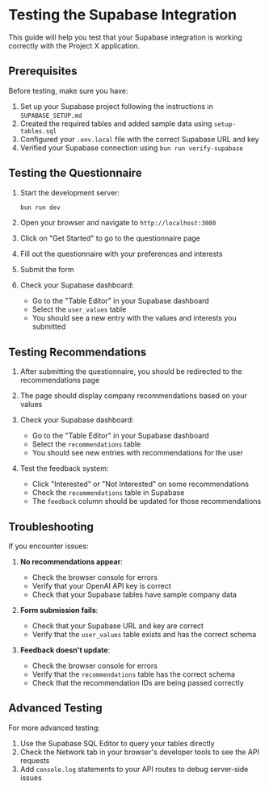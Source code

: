 # Testing the Supabase Integration

This guide will help you test that your Supabase integration is working correctly with the Project X application.

## Prerequisites

Before testing, make sure you have:

1. Set up your Supabase project following the instructions in `SUPABASE_SETUP.md`
2. Created the required tables and added sample data using `setup-tables.sql`
3. Configured your `.env.local` file with the correct Supabase URL and key
4. Verified your Supabase connection using `bun run verify-supabase`

## Testing the Questionnaire

1. Start the development server:
   ```bash
   bun run dev
   ```

2. Open your browser and navigate to `http://localhost:3000`

3. Click on "Get Started" to go to the questionnaire page

4. Fill out the questionnaire with your preferences and interests

5. Submit the form

6. Check your Supabase dashboard:
   - Go to the "Table Editor" in your Supabase dashboard
   - Select the `user_values` table
   - You should see a new entry with the values and interests you submitted

## Testing Recommendations

1. After submitting the questionnaire, you should be redirected to the recommendations page

2. The page should display company recommendations based on your values

3. Check your Supabase dashboard:
   - Go to the "Table Editor" in your Supabase dashboard
   - Select the `recommendations` table
   - You should see new entries with recommendations for the user

4. Test the feedback system:
   - Click "Interested" or "Not Interested" on some recommendations
   - Check the `recommendations` table in Supabase
   - The `feedback` column should be updated for those recommendations

## Troubleshooting

If you encounter issues:

1. **No recommendations appear**:
   - Check the browser console for errors
   - Verify that your OpenAI API key is correct
   - Check that your Supabase tables have sample company data

2. **Form submission fails**:
   - Check that your Supabase URL and key are correct
   - Verify that the `user_values` table exists and has the correct schema

3. **Feedback doesn't update**:
   - Check the browser console for errors
   - Verify that the `recommendations` table has the correct schema
   - Check that the recommendation IDs are being passed correctly

## Advanced Testing

For more advanced testing:

1. Use the Supabase SQL Editor to query your tables directly
2. Check the Network tab in your browser's developer tools to see the API requests
3. Add `console.log` statements to your API routes to debug server-side issues 